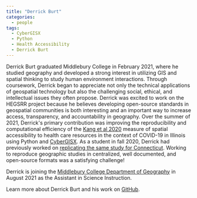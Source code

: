 ```yaml
---
title: "Derrick Burt"
categories:
  - people
tags:
  - CyberGISX
  - Python
  - Health Accessibility
  - Derrick Burt
---
```


Derrick Burt graduated Middlebury College in February 2021, where he studied geography and developed a strong interest in utilizing GIS and spatial thinking to study human environment interactions.
Through coursework, Derrick began to appreciate not only the technical applications of geospatial technology but also the challenging social, ethical, and intellectual issues they often propose.
Derrick was excited to work on the HEGSRR project because he believes developing open-source standards in geospatial communities is both interesting and an important way to increase access, transparency, and accountability in geography.
Over the summer of 2021, Derrick's primary contribution was improving the reproducibility and computational efficiency of the [Kang et al 2020](https://github.com/HEGSRR/RPr-Kang-2020) measure of spatial accessibility to health care resources in the context of COVID-19 in Illinois using Python and [CyberGISX](https://cybergisxhub.cigi.illinois.edu/).
As a student in fall 2020, Derrick had previously worked on [replicating the same study for Connecticut](https://cybergisxhub.cigi.illinois.edu/blog/middlebury-college-students-reproduce-and-replicate-covid-19-health-care-resource-accessibility-study/).
Working to reproduce geographic studies in centralized, well documented, and open-source formats was a satisfying challenge!

Derrick is joining the [Middlebury College Department of Geography](http://www.middlebury.edu/academics/geog) in August 2021 as the Assistant in Science Instruction.

Learn more about Derrick Burt and his work on [GitHub](https://derrickburt.github.io/).
